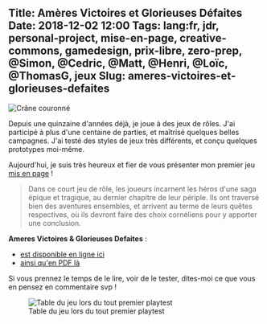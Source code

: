 Title: Amères Victoires et Glorieuses Défaites
Date: 2018-12-02 12:00
Tags: lang:fr, jdr, personal-project, mise-en-page, creative-commons, gamedesign, prix-libre, zero-prep, @Simon, @Cedric, @Matt, @Henri, @Loïc, @ThomasG, jeux
Slug: ameres-victoires-et-glorieuses-defaites
---

<img alt="Crâne couronné" src="images/2018/12/bone-1299051_1280.png" class="small-img">

Depuis une quinzaine d'années déjà, je joue à des jeux de rôles.
J'ai participé à plus d'une centaine de parties, et maîtrisé quelques belles campagnes.
J'ai testé des styles de jeux très différents, et conçu quelques prototypes moi-même.

Aujourd'hui, je suis très heureux et fier de vous présenter mon premier jeu [mis en page](/lucas/blog/tag/mise-en-page.html) !

> Dans ce court jeu de rôle, les joueurs incarnent les héros d'une saga épique et tragique, au dernier chapitre de leur périple.
> Ils ont traversé bien des aventures ensembles, et arrivent au terme de leurs quêtes respectives,
> où ils devront faire des choix cornéliens pour y apporter une conclusion.

**Ameres Victoires & Glorieuses Defaites** :

- [est disponible en ligne ici](https://lucas-c.github.io/jdr/gdav/)
- [ainsi qu'en PDF là](https://github.com/Lucas-C/jdr/releases/download/gdav-v1.1.1/gdav-v1.1.1.pdf)

Si vous prennez le temps de le lire, voir de le tester,
dites-moi ce que vous en pensez en commentaire svp !

<figure>
  <img alt="Table du jeu lors du tout premier playtest" src="images/2018/12/IMG_20181013_173455.jpg">
  <figcaption>Table du jeu lors du tout premier playtest</figcaption>
</figure>

<style>
.small-img { max-height: 16rem; }
article img { max-height: 40rem; }
</style>
